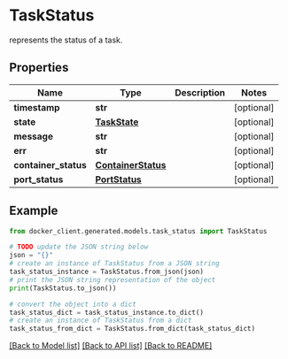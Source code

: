 # TaskStatus

represents the status of a task.

## Properties

Name | Type | Description | Notes
------------ | ------------- | ------------- | -------------
**timestamp** | **str** |  | [optional] 
**state** | [**TaskState**](TaskState.md) |  | [optional] 
**message** | **str** |  | [optional] 
**err** | **str** |  | [optional] 
**container_status** | [**ContainerStatus**](ContainerStatus.md) |  | [optional] 
**port_status** | [**PortStatus**](PortStatus.md) |  | [optional] 

## Example

```python
from docker_client.generated.models.task_status import TaskStatus

# TODO update the JSON string below
json = "{}"
# create an instance of TaskStatus from a JSON string
task_status_instance = TaskStatus.from_json(json)
# print the JSON string representation of the object
print(TaskStatus.to_json())

# convert the object into a dict
task_status_dict = task_status_instance.to_dict()
# create an instance of TaskStatus from a dict
task_status_from_dict = TaskStatus.from_dict(task_status_dict)
```
[[Back to Model list]](../README.md#documentation-for-models) [[Back to API list]](../README.md#documentation-for-api-endpoints) [[Back to README]](../README.md)


